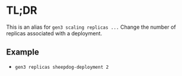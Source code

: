 # TL;DR

This is an alias for `gen3 scaling replicas ...`
Change the number of replicas associated with a deployment.

## Example

* `gen3 replicas sheepdog-deployment 2`
